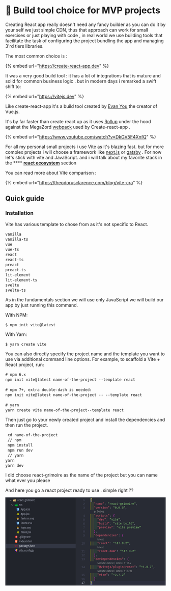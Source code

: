 # 🏁 Build tool choice for MVP projects

Creating React app really doesn't need any fancy builder as you can do it by your self we just simple CDN, thus that approach can work for small exercises or just playing with code , in real world we use building tools that facilitate the task of configuring the project bundling the app and managing 3'rd tiers libraries.

The most common choice is :

{% embed url="https://create-react-app.dev" %}

It was a very good build tool : it has a lot of integrations that is mature and solid for common business logic . but in modern days i remarked a swift shift to:&#x20;

{% embed url="https://vitejs.dev" %}

Like create-react-app it's a build tool created by [Evan You](https://evanyou.me) the creator of Vue.js.

It's by far faster than create react up as it uses [Rollup](https://rollupjs.org/guide/en/) under the hood against the MegaZord [webpack](https://webpack.js.org) used by Create-react-app .

{% embed url="https://www.youtube.com/watch?v=DkGV5F4XnfQ" %}

For all my personal small projects i use Vite as it's blazing fast. but for more complex projects i will choose a framework like [next.js](https://nextjs.org) or [gatsby](https://www.gatsbyjs.com)  . For now let's stick with vite and JavaScript. and i will talk about my favorite stack in the **** [**react ecosystem**](broken-reference) section

You can read more about Vite comparison :

{% embed url="https://theodorusclarence.com/blog/vite-cra" %}

## Quick guide&#x20;

### Installation

Vite has various template to chose from as it's not specific to React.&#x20;

```
vanilla
vanilla-ts
vue
vue-ts
react
react-ts
preact
preact-ts
lit-element
lit-element-ts
svelte
svelte-ts
```

As in the fundamentals section we will use only JavaScript we will build our app by just running this command.

With NPM:

```
$ npm init vite@latest
```

With Yarn:

```
$ yarn create vite
```

You can also directly specify the project name and the template you want to use via additional command line options. For example, to scaffold a Vite + React project, run:

```
# npm 6.x
npm init vite@latest name-of-the-project --template react

# npm 7+, extra double-dash is needed:
npm init vite@latest name-of-the-project -- --template react

# yarn
yarn create vite name-of-the-project--template react

```

Then just go to your newly created project and install the dependencies and then run the project.

```
 cd name-of-the-project
 // npm 
 npm install
 npm run dev
 // yarn 
yarn
yarn dev
```

&#x20;I did choose react-grimoire as the name of the project but you can name what ever you please&#x20;

And here you go a react project ready to use . simple right ??

![](<../.gitbook/assets/Screenshot from 2022-01-29 16-40-29.png>)
